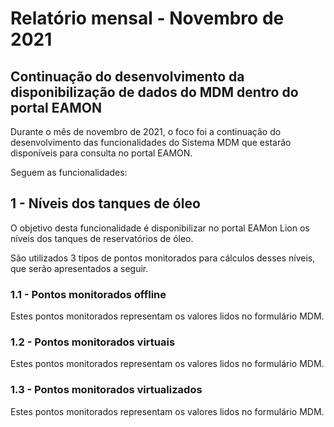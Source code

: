 # Relatório mensal - Novembro de 2021

## Continuação do desenvolvimento da disponibilização de dados do MDM dentro do portal EAMON

Durante o mês de novembro de 2021, o foco foi a continuação do desenvolvimento das funcionalidades do Sistema MDM que estarão disponíveis para consulta no portal EAMON.

Seguem as funcionalidades:

## 1 - Níveis dos tanques de óleo

O objetivo desta funcionalidade é disponibilizar no portal EAMon Lion os níveis dos tanques de reservatórios de  óleo.

São utilizados 3 tipos de pontos monitorados para cálculos desses níveis, que serão apresentados a seguir.

### 1.1 - Pontos monitorados offline

Estes pontos monitorados representam os valores lidos no formulário MDM.

### 1.2 - Pontos monitorados virtuais

Estes pontos monitorados representam os valores lidos no formulário MDM.

### 1.3 - Pontos monitorados virtualizados

Estes pontos monitorados representam os valores lidos no formulário MDM.
